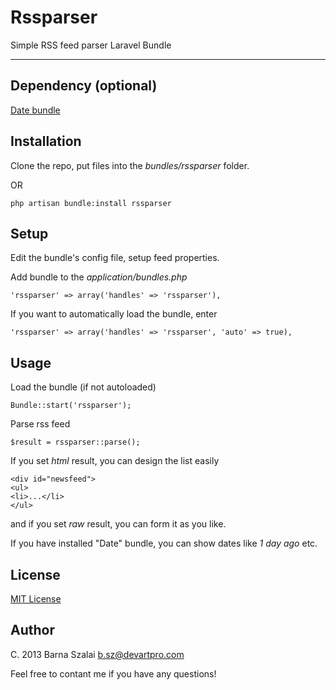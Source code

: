 # Rssparser

Simple RSS feed parser Laravel Bundle

***

## Dependency (optional)

[Date bundle](http://bundles.laravel.com/bundle/date)   

## Installation

Clone the repo, put files into the _bundles/rssparser_ folder.

OR

    php artisan bundle:install rssparser

## Setup

Edit the bundle's config file, setup feed properties.  

Add bundle to the _application/bundles.php_
    
    'rssparser' => array('handles' => 'rssparser'),
    
If you want to automatically load the bundle, enter

    'rssparser' => array('handles' => 'rssparser', 'auto' => true),
    
## Usage

Load the bundle (if not autoloaded)

    Bundle::start('rssparser');
    
Parse rss feed

    $result = rssparser::parse();  
    
If you set _html_ result, you can design the list easily

    <div id="newsfeed">
    <ul>
    <li>...</li>
    </ul>

and if you set _raw_ result, you can form it as you like.  

If you have installed "Date" bundle, you can show dates like _1 day ago_ etc.

## License 

[MIT License](http://www.opensource.org/licenses/MIT)

## Author

C. 2013 Barna Szalai <b.sz@devartpro.com>

Feel free to contant me if you have any questions!



